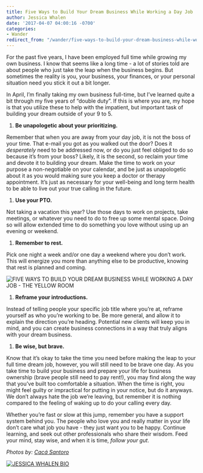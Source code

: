 ```yaml
---
title: Five Ways to Build Your Dream Business While Working a Day Job
author: Jessica Whalen
date: '2017-04-07 04:00:16 -0700'
categories:
- Wander
redirect_from: "/wander/five-ways-to-build-your-dream-business-while-working-a-day-job/"
---
```


For the past five years, I have been employed full time while growing my own business. I know that seems like a long time - a lot of stories told are about people who just take the leap when the business begins. But sometimes the reality is you, your business, your finances, or your personal situation need you stick it out a bit longer.

In April, I’m finally taking my own business full-time, but I’ve learned quite a bit through my five years of “double duty”. If this is where you are, my hope is that you utilize these to help with the impatient, but important task of building your dream outside of your 9 to 5\.

1.  **Be unapologetic about your prioritizing.**

Remember that when you are away from your day job, it is not the boss of your time. That e-mail you got as you walked out the door? Does it _desperately_ need to be addressed now, or do you just feel obliged to do so because it’s from your boss? Likely, it is the second, so reclaim your time and devote it to building your dream. Make the time to work on your purpose a non-negotiable on your calendar, and be just as unapologetic about it as you would making sure you keep a doctor or therapy appointment. It’s just as necessary for your well-being and long term health to be able to live out your true calling in the future.

1.  **Use your PTO.**

Not taking a vacation this year? Use those days to work on projects, take meetings, or whatever you need to do to free up some mental space. Doing so will allow extended time to do something you love without using up an evening or weekend.

1.  **Remember to rest.**

Pick one night a week and/or one day a weekend where you don’t work. This will energize you more than anything else to be productive, knowing that rest is planned and coming.

![FIVE WAYS TO BUILD YOUR DREAM BUSINESS WHILE WORKING A DAY JOB - THE YELLOW ROOM](https://yellow-blog-images.imgix.net/2017/04/Yellow2016-46.jpg)

1.  **Reframe your introductions.**

Instead of telling people your specific job title where you’re at, reframe yourself as who you’re working to be. Be more general, and allow it to explain the direction you’re heading. Potential new clients will keep you in mind, and you can create business connections in a way that truly aligns with your dream business.

1.  **Be wise, but brave.**

Know that it’s okay to take the time you need before making the leap to your full time dream job, however, you will still need to be brave one day. As you take time to build your business and prepare your life for business ownership (brave people still need to pay rent!), you may find along the way that you’ve built too comfortable a situation. When the time is right, you might feel guilty or impractical for putting in your notice, but do it anyways. We don’t always hate the job we’re leaving, but remember it is nothing compared to the feeling of waking up to do your calling every day.

Whether you’re fast or slow at this jump, remember you have a support system behind you. The people who love you and really matter in your life don’t care what job you have - they just want you to be happy. Continue learning, and seek out other professionals who share their wisdom. Feed your mind, stay wise, and when it is time, _follow your gut_.

_Photos by: [Cacá Santoro](http://cacasantoro.com/)_

[![JESSICA WHALEN BIO](https://yellow-blog-images.imgix.net/2017/04/JESSICA-WHALEN-BIO.jpg)](http://www.truebadours.com/)
